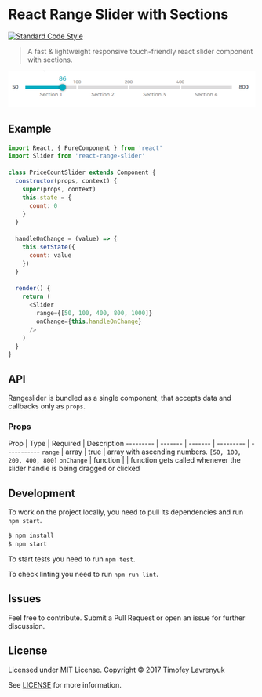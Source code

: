 # React Range Slider with Sections
[![Standard Code Style][std_img]][std_site]
> A fast & lightweight responsive touch-friendly react slider component with sections.

<img src="./demo/slider.png" alt="Slider" />

## Example

```js
import React, { PureComponent } from 'react'
import Slider from 'react-range-slider'

class PriceCountSlider extends Component {
  constructor(props, context) {
    super(props, context)
    this.state = {
      count: 0
    }
  }

  handleOnChange = (value) => {
    this.setState({
      count: value
    })
  }

  render() {
    return (
      <Slider
        range={[50, 100, 400, 800, 1000]}
        onChange={this.handleOnChange}
      />
    )
  }
}
```

## API
Rangeslider is bundled as a single component, that accepts data and callbacks only as `props`.


### Props
Prop   	 			 |  Type      |  Required  |  Description
---------   	     |  -------   |  -------   | ---------  |  -----------
`range`              |  array     | true       |  array with ascending numbers. `[50, 100, 200, 400, 800]`
`onChange`  	     |  function  |            |  function gets called whenever the slider handle is being dragged or clicked

## Development
To work on the project locally, you need to pull its dependencies and run `npm start`.

```bash
$ npm install
$ npm start
```

To start tests you need to run `npm test`.

To check linting you need to run `npm run lint`.

## Issues
Feel free to contribute. Submit a Pull Request or open an issue for further discussion.

## License
Licensed under MIT License. Copyright © 2017 Timofey Lavrenyuk

See [LICENSE](./LICENSE) for more information.

[std_img]: https://img.shields.io/badge/code%20style-standard-brightgreen.svg
[std_site]: http://standardjs.com